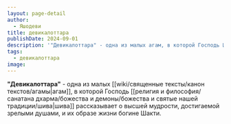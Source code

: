 ```yaml
---
layout: page-detail
author:
  - Яшодеви
title: девикалоттара
publishDate: 2024-09-01
description: '"Девикалоттара" - одна из малых агам, в которой Господь Шива рассказывает о высшей мудрости, достигаемой зрелыми душами, и их образе жизни богине Шакти.'
tags:
  - девикалоттара
image:
---
```

**"Девикалоттара"** - одна из малых [[wiki/священные тексты/канон текстов/агамы|агам]], в которой Господь [[религия и философия/санатана дхарма/божества и демоны/божества и святые нашей традиции/шива|шива]] рассказывает о высшей мудрости, достигаемой зрелыми душами, и их образе жизни богине Шакти.

